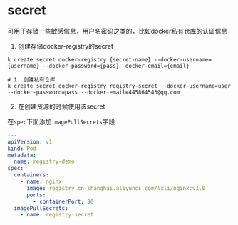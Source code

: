 # secret

可用于存储一些敏感信息，用户名密码之类的，比如docker私有仓库的认证信息


1. 创建存储docker-registry的secret

`k create secret docker-registry {secret-name} --docker-username={username} --docker-password={pass}--docker-email={email}`

```shell
# 1. 创建私有仓库
k create secret docker-registry registry-secret --docker-username=user --docker-password=pass --docker-email=445864543@qq.com
```

2. 在创建资源的时候使用该secret

在`spec`下面添加`imagePullSecrets`字段

```yaml
---
apiVersion: v1
kind: Pod
metadata:
  name: registry-demo
spec:
  containers:
    - name: nginx
      image: registry.cn-shanghai.aliyuncs.com/lxli/nginx:v1.0
      ports:
        - containerPort: 80
  imagePullSecrets:
    - name: registry-secret
```
